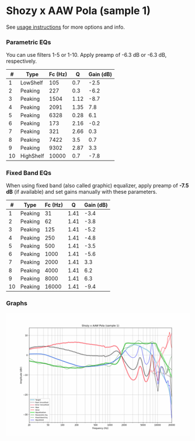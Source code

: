 # Shozy x AAW Pola (sample 1)
See [usage instructions](https://github.com/jaakkopasanen/AutoEq#usage) for more options and info.

### Parametric EQs
You can use filters 1-5 or 1-10. Apply preamp of -6.3 dB or -6.3 dB, respectively.

|   # | Type      |   Fc (Hz) |    Q |   Gain (dB) |
|-----|-----------|-----------|------|-------------|
|   1 | LowShelf  |       105 | 0.7  |        -2.5 |
|   2 | Peaking   |       227 | 0.3  |        -6.2 |
|   3 | Peaking   |      1504 | 1.12 |        -8.7 |
|   4 | Peaking   |      2091 | 1.35 |         7.8 |
|   5 | Peaking   |      6328 | 0.28 |         6.1 |
|   6 | Peaking   |       173 | 2.16 |        -0.2 |
|   7 | Peaking   |       321 | 2.66 |         0.3 |
|   8 | Peaking   |      7422 | 3.5  |         0.7 |
|   9 | Peaking   |      9302 | 2.87 |         3.3 |
|  10 | HighShelf |     10000 | 0.7  |        -7.8 |

### Fixed Band EQs
When using fixed band (also called graphic) equalizer, apply preamp of **-7.5 dB** (if available) and set gains manually with these parameters.

|   # | Type    |   Fc (Hz) |    Q |   Gain (dB) |
|-----|---------|-----------|------|-------------|
|   1 | Peaking |        31 | 1.41 |        -3.4 |
|   2 | Peaking |        62 | 1.41 |        -3.8 |
|   3 | Peaking |       125 | 1.41 |        -5.2 |
|   4 | Peaking |       250 | 1.41 |        -4.8 |
|   5 | Peaking |       500 | 1.41 |        -3.5 |
|   6 | Peaking |      1000 | 1.41 |        -5.6 |
|   7 | Peaking |      2000 | 1.41 |         3.3 |
|   8 | Peaking |      4000 | 1.41 |         6.2 |
|   9 | Peaking |      8000 | 1.41 |         6.3 |
|  10 | Peaking |     16000 | 1.41 |        -9.4 |

### Graphs
![](./Shozy%20x%20AAW%20Pola%20(sample%201).png)
